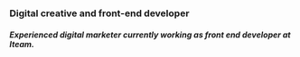 ### Digital creative and front-end developer 
##### Experienced digital marketer currently working as front end developer at Iteam.
